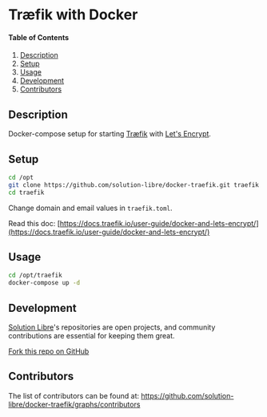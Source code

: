 # Træfik with Docker

#### Table of Contents

1. [Description](#module-description)
2. [Setup](#setup)
3. [Usage](#usage)
4. [Development](#development)
5. [Contributors](#contributors)

## Description

Docker-compose setup for starting [Træfik](https://traefik.io/) with [Let's Encrypt](https://letsencrypt.org/).

## Setup

```sh
cd /opt
git clone https://github.com/solution-libre/docker-traefik.git traefik
cd traefik
```

Change domain and email values in `traefik.toml`.

Read this doc: [https://docs.traefik.io/user-guide/docker-and-lets-encrypt/](https://docs.traefik.io/user-guide/docker-and-lets-encrypt/)

## Usage

```sh
cd /opt/traefik
docker-compose up -d
```

## Development

[Solution Libre](https://www.solution-libre.fr)'s repositories are open projects, and community contributions are essential for keeping them great.


[Fork this repo on GitHub](https://github.com/solution-libre/docker-traefik/fork)

## Contributors

The list of contributors can be found at: https://github.com/solution-libre/docker-traefik/graphs/contributors
